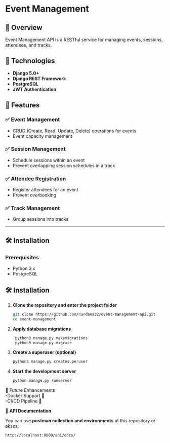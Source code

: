 # Event Management  

## 🚀 Overview  
Event Management API is a RESTful service for managing events, sessions, attendees, and tracks.  

## 🔧 Technologies  
- **Django 5.0+**  
- **Django REST Framework**  
- **PostgreSQL**  
- **JWT Authentication**  

## 📌 Features  
### ✅ Event Management  
- CRUD (Create, Read, Update, Delete) operations for events  
- Event capacity management  

### ✅ Session Management  
- Schedule sessions within an event  
- Prevent overlapping session schedules in a track  

### ✅ Attendee Registration  
- Register attendees for an event  
- Prevent overbooking  

### ✅ Track Management  
- Group sessions into tracks  

---

## 🛠 Installation  

### **Prerequisites**  
- Python 3.x  
- PostgreSQL  

## 🛠 Installation  

1. **Clone the repository and enter the project folder**  
   ```bash
   git clone https://github.com/nurdana32/event-management-api.git
   cd event-management
2. **Apply database migrations**  
   ```bash
    python3 manage.py makemigrations
    python3 manage.py migrate
   
3. **Create a superuser (optional)**  
   ```bash
   python3 manage.py createsuperuser
   
4. **Start the development server**  
   ```bash
   python manage.py runserver

🚀 Future Enhancements <br />
  -Docker Support 🐳 <br />
  -CI/CD Pipeline 🔄


📖 **API Documentation**
 
 You can use **postman collection and environments** at this repository or akses:
   ```bash
  http://localhost:8000/api/docs/



